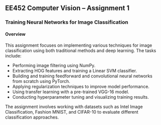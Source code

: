 ## EE452 Computer Vision – Assignment 1

### Training Neural Networks for Image Classification

#### Overview

This assignment focuses on implementing various techniques for image classification using both traditional methods and deep learning. The tasks include:

* Performing image filtering using NumPy.
* Extracting HOG features and training a Linear SVM classifier.
* Building and training feedforward and convolutional neural networks from scratch using PyTorch.
* Applying regularization techniques to improve model performance.
* Using transfer learning with a pre-trained VGG-16 model.
* Conducting hyperparameter tuning and visualizing training results.

The assignment involves working with datasets such as Intel Image Classification, Fashion MNIST, and CIFAR-10 to evaluate different classification approaches.
